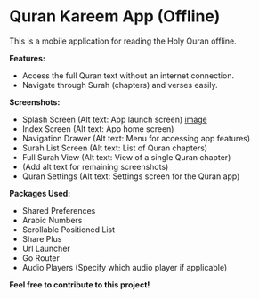 # Quran Kareem App (Offline)

This is a mobile application for reading the Holy Quran offline.

**Features:**

* Access the full Quran text without an internet connection.
* Navigate through Surah (chapters) and verses easily.

**Screenshots:**

* Splash Screen (Alt text: App launch screen) [image](https://github.com/MosasaUnited/QuranKareem/blob/main/images/1.jpeg)
* Index Screen (Alt text: App home screen)
* Navigation Drawer (Alt text: Menu for accessing app features)
* Surah List Screen (Alt text: List of Quran chapters)
* Full Surah View (Alt text: View of a single Quran chapter)
* (Add alt text for remaining screenshots)
* Quran Settings (Alt text: Settings screen for the Quran app)

**Packages Used:**

* Shared Preferences
* Arabic Numbers
* Scrollable Positioned List
* Share Plus
* Url Launcher
* Go Router
* Audio Players (Specify which audio player if applicable)

**Feel free to contribute to this project!**

